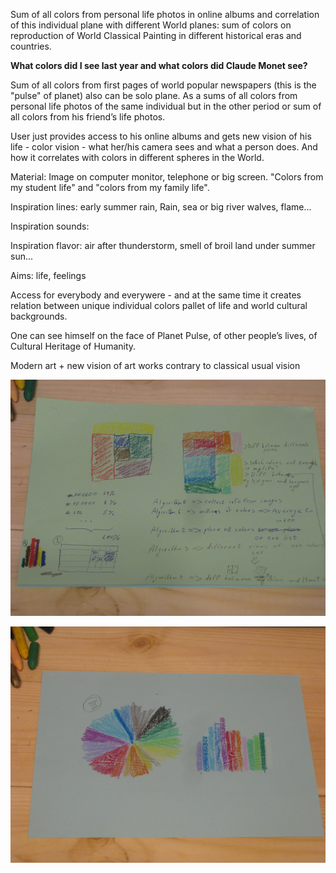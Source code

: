 Sum of all colors from personal life photos in online albums and correlation of this individual plane with different World planes: sum of colors on reproduction of World Classical Painting in different historical eras and countries. 

**What colors did I see last year and what colors did Claude Monet see?**

Sum of all colors from first pages of world popular newspapers (this is the "pulse" of planet) also can be solo plane. As a sums of all colors from personal life photos of the same individual but in the other period or sum of all colors from his friend’s life photos.

User just provides access to his online albums and gets new vision of his life - color vision - what her/his camera sees and what a person does. And how it correlates with colors in different spheres in the World.

Material: Image on computer monitor, telephone or big screen. "Colors from my student life" and "colors from my family life".

Inspiration lines: early summer rain, Rain, sea or big river walves, flame...

Inspiration sounds: 

Inspiration flavor: air after thunderstorm, smell of broil land under summer sun...

Aims: life, feelings

Access for everybody and everywere - and at the same time it creates relation between unique individual colors pallet of life and world cultural backgrounds.

One can see himself on the face of Planet Pulse, of other people’s lives, of Cultural Heritage of Humanity.

Modern art + new vision of art works contrary to classical usual vision

![Image](../project_images/IMG_8368.JPG?raw=true "Conception and ideas 1")

![Image](../project_images/IMG_8367.JPG?raw=true "Conception and ideas 2")